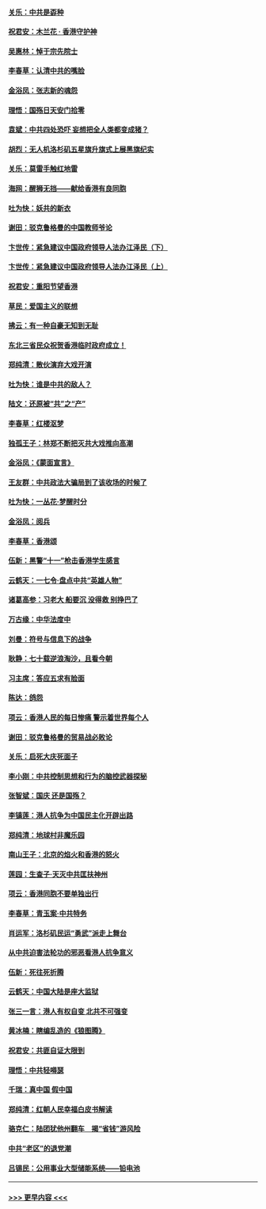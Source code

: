 #### [关乐：中共是孬种](../pages/nsc993/n11582099.md?t=10111222) 
#### [祝君安：木兰花 · 香港守护神](../pages/nsc993/n11581782.md?t=10111222) 
#### [吴惠林：悼于宗先院士](../pages/nsc993/n11580283.md?t=10111222) 
#### [李春草：认清中共的嘴脸](../pages/nsc993/n11579954.md?t=10111222) 
#### [金浴凤：张志新的魂怨](../pages/nsc993/n11579913.md?t=10111222) 
#### [理悟：国殇日天安门拾零](../pages/nsc993/n11579843.md?t=10111222) 
#### [袁斌：中共四处恐吓 妄想把全人类都变成猪？](../pages/nsc993/n11579814.md?t=10111222) 
#### [胡烈：无人机洛杉矶五星旗升旗式上展黑旗纪实](../pages/nsc993/n11579322.md?t=10111222) 
#### [关乐：莫雷手触红地雷](../pages/nsc993/n11577862.md?t=10111222) 
#### [海网：醒狮无挡——献给香港有良同胞](../pages/nsc993/n11577835.md?t=10111222) 
#### [吐为快：妖共的新衣](../pages/nsc993/n11577575.md?t=10111222) 
#### [谢田：驳克鲁格曼的中国教师爷论](../pages/nsc993/n11575034.md?t=10111222) 
#### [卞世传：紧急建议中国政府领导人法办江泽民（下）](../pages/nsc993/n11573390.md?t=10111222) 
#### [卞世传：紧急建议中国政府领导人法办江泽民（上）](../pages/nsc993/n11573208.md?t=10111222) 
#### [祝君安：重阳节望香港](../pages/nsc993/n11573190.md?t=10111222) 
#### [草民：爱国主义的联想](../pages/nsc993/n11572333.md?t=10111222) 
#### [拂云：有一种自豪无知到无耻](../pages/nsc993/n11572006.md?t=10111222) 
#### [东北三省民众祝贺香港临时政府成立！](../pages/nsc993/n11571215.md?t=10111222) 
#### [郑纯清：散伙演弃大戏开演](../pages/nsc993/n11570826.md?t=10111222) 
#### [吐为快：谁是中共的敌人？](../pages/nsc993/n11570817.md?t=10111222) 
#### [陆文：还原被“共”之“产”](../pages/nsc993/n11570798.md?t=10111222) 
#### [李春草：红楼沤梦](../pages/nsc993/n11569673.md?t=10111222) 
#### [独孤王子：林郑不断把灭共大戏推向高潮](../pages/nsc993/n11569381.md?t=10111222) 
#### [金浴凤：《蒙面宣言》](../pages/nsc993/n11569368.md?t=10111222) 
#### [王友群：中共政法大骗局到了该收场的时候了](../pages/nsc993/n11568940.md?t=10111222) 
#### [吐为快：一丛花‧梦醒时分](../pages/nsc993/n11567491.md?t=10111222) 
#### [金浴凤：阅兵](../pages/nsc993/n11567454.md?t=10111222) 
#### [李春草：香港颂](../pages/nsc993/n11567444.md?t=10111222) 
#### [伍新：黑警“十一”枪击香港学生感言](../pages/nsc993/n11567426.md?t=10111222) 
#### [云鹤天：一七令‧盘点中共“英雄人物”](../pages/nsc993/n11567091.md?t=10111222) 
#### [诸葛高参：习老大 船要沉 没得救 别挣巴了](../pages/nsc993/n11566976.md?t=10111222) 
#### [万古缘：中华法度中](../pages/nsc993/n11566726.md?t=10111222) 
#### [刘曼：符号与信息下的战争](../pages/nsc993/n11564655.md?t=10111222) 
#### [耿静：七十载逆浪淘沙，且看今朝](../pages/nsc993/n11564520.md?t=10111222) 
#### [习主席：答应五求有脸面](../pages/nsc993/n11563953.md?t=10111222) 
#### [陈达：鸽怨](../pages/nsc993/n11561879.md?t=10111222) 
#### [项云：香港人民的每日惨痛  警示着世界每个人](../pages/nsc993/n11559273.md?t=10111222) 
#### [谢田：驳克鲁格曼的贸易战必败论](../pages/nsc993/n11555840.md?t=10111222) 
#### [关乐：启死大庆死面子](../pages/nsc993/n11556823.md?t=10111222) 
#### [李小刚：中共控制思想和行为的脑控武器探秘](../pages/nsc993/n11556776.md?t=10111222) 
#### [张智斌：国庆  还是国殇？](../pages/nsc993/n11556617.md?t=10111222) 
#### [李镇莲：港人抗争为中国民主化开辟出路](../pages/nsc993/n11556570.md?t=10111222) 
#### [郑纯清：地球村非魔乐园](../pages/nsc993/n11555415.md?t=10111222) 
#### [南山王子：北京的焰火和香港的怒火](../pages/nsc993/n11555318.md?t=10111222) 
#### [莲园：生查子·天灭中共匡扶神州](../pages/nsc993/n11555302.md?t=10111222) 
#### [项云：香港同胞不要单独出行](../pages/nsc993/n11555276.md?t=10111222) 
#### [李春草：青玉案‧中共特务](../pages/nsc993/n11552356.md?t=10111222) 
#### [肖运军：洛杉矶民运“勇武”派走上舞台](../pages/nsc993/n11551595.md?t=10111222) 
#### [从中共迫害法轮功的邪恶看港人抗争意义](../pages/nsc993/n11540858.md?t=10111222) 
#### [伍新：死往死折腾](../pages/nsc993/n11550174.md?t=10111222) 
#### [云鹤天：中国大陆是座大监狱](../pages/nsc993/n11550155.md?t=10111222) 
#### [张三一言：港人有权自变 北共不可强变](../pages/nsc993/n11550132.md?t=10111222) 
#### [黄冰楠：瞎编乱造的《狼图腾》](../pages/nsc993/n11550082.md?t=10111222) 
#### [祝君安：共匪自证大限到](../pages/nsc993/n11550041.md?t=10111222) 
#### [理悟：中共轻嘚瑟](../pages/nsc993/n11547978.md?t=10111222) 
#### [千瑞：真中国 假中国](../pages/nsc993/n11547865.md?t=10111222) 
#### [郑纯清：红朝人民幸福白皮书解读](../pages/nsc993/n11547499.md?t=10111222) 
#### [骆克仁：陆团犹他州翻车　揭“省钱”游风险](../pages/nsc993/n11546977.md?t=10111222) 
#### [中共“老区”的退党潮](../pages/nsc993/n11545995.md?t=10111222) 
#### [吕锡民：公用事业大型储能系统——铅电池](../pages/nsc993/n11545701.md?t=10111222) 

----
#### [ >>> 更早内容 <<< ](../indexes/nsc993-earlier.md)
